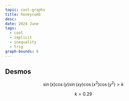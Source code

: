 ```yaml
---
topic: cool-graphs
title: honeycomb
desc: 
date: 2024 June
tags:
  - cool
  - implicit
  - inequality
  - trig
graph-bounds: 6
---
```



## Desmos
```math
\sin\left(x\right)\cos\left(y\right)\sin\left(xy\right)\cos\left(x^{2}\right)\cos\left(y^{2}\right)>k
```
```math
k=0.29
````
